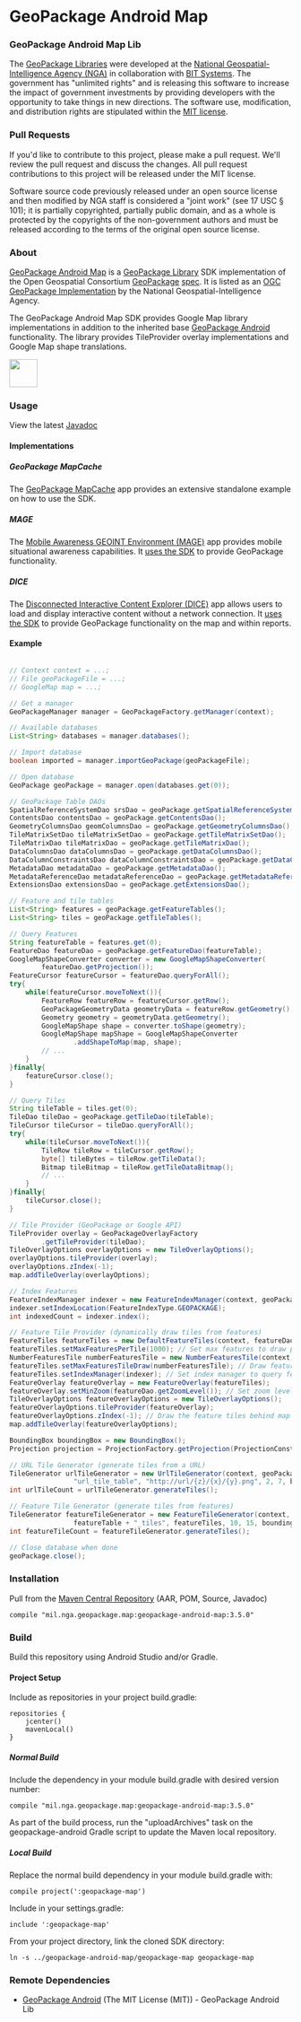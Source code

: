 # GeoPackage Android Map

### GeoPackage Android Map Lib ####

The [GeoPackage Libraries](http://ngageoint.github.io/GeoPackage/) were developed at the [National Geospatial-Intelligence Agency (NGA)](http://www.nga.mil/) in collaboration with [BIT Systems](http://www.bit-sys.com/). The government has "unlimited rights" and is releasing this software to increase the impact of government investments by providing developers with the opportunity to take things in new directions. The software use, modification, and distribution rights are stipulated within the [MIT license](http://choosealicense.com/licenses/mit/).

### Pull Requests ###
If you'd like to contribute to this project, please make a pull request. We'll review the pull request and discuss the changes. All pull request contributions to this project will be released under the MIT license.

Software source code previously released under an open source license and then modified by NGA staff is considered a "joint work" (see 17 USC § 101); it is partially copyrighted, partially public domain, and as a whole is protected by the copyrights of the non-government authors and must be released according to the terms of the original open source license.

### About ###

[GeoPackage Android Map](http://ngageoint.github.io/geopackage-android-map/) is a [GeoPackage Library](http://ngageoint.github.io/GeoPackage/) SDK implementation of the Open Geospatial Consortium [GeoPackage](http://www.geopackage.org/) [spec](http://www.geopackage.org/spec/).  It is listed as an [OGC GeoPackage Implementation](http://www.geopackage.org/#implementations_nga) by the National Geospatial-Intelligence Agency.

The GeoPackage Android Map SDK provides Google Map library implementations in addition to the inherited base [GeoPackage Android](https://github.com/ngageoint/geopackage-android/) functionality.  The library provides TileProvider overlay implementations and Google Map shape translations.

<a href='http://www.opengeospatial.org/resource/products/details/?pid=1551'>
    <img src="https://github.com/ngageoint/GeoPackage/raw/master/docs/images/ogc.gif" height=50>
</a>

### Usage ###

View the latest [Javadoc](http://ngageoint.github.io/geopackage-android-map/docs/api/)

#### Implementations ####

##### GeoPackage MapCache #####

The [GeoPackage MapCache](https://github.com/ngageoint/geopackage-mapcache-android) app provides an extensive standalone example on how to use the SDK.

##### MAGE #####

The [Mobile Awareness GEOINT Environment (MAGE)](https://github.com/ngageoint/mage-android) app provides mobile situational awareness capabilities. It [uses the SDK](https://github.com/ngageoint/mage-android/search?q=GeoPackage&type=Code) to provide GeoPackage functionality.

##### DICE #####

The [Disconnected Interactive Content Explorer (DICE)](https://github.com/ngageoint/disconnected-content-explorer-android) app allows users to load and display interactive content without a network connection. It [uses the SDK](https://github.com/ngageoint/disconnected-content-explorer-android/search?q=GeoPackage&type=Code) to provide GeoPackage functionality on the map and within reports.

#### Example ####

```java

// Context context = ...;
// File geoPackageFile = ...;
// GoogleMap map = ...;

// Get a manager
GeoPackageManager manager = GeoPackageFactory.getManager(context);

// Available databases
List<String> databases = manager.databases();

// Import database
boolean imported = manager.importGeoPackage(geoPackageFile);

// Open database
GeoPackage geoPackage = manager.open(databases.get(0));

// GeoPackage Table DAOs
SpatialReferenceSystemDao srsDao = geoPackage.getSpatialReferenceSystemDao();
ContentsDao contentsDao = geoPackage.getContentsDao();
GeometryColumnsDao geomColumnsDao = geoPackage.getGeometryColumnsDao();
TileMatrixSetDao tileMatrixSetDao = geoPackage.getTileMatrixSetDao();
TileMatrixDao tileMatrixDao = geoPackage.getTileMatrixDao();
DataColumnsDao dataColumnsDao = geoPackage.getDataColumnsDao();
DataColumnConstraintsDao dataColumnConstraintsDao = geoPackage.getDataColumnConstraintsDao();
MetadataDao metadataDao = geoPackage.getMetadataDao();
MetadataReferenceDao metadataReferenceDao = geoPackage.getMetadataReferenceDao();
ExtensionsDao extensionsDao = geoPackage.getExtensionsDao();

// Feature and tile tables
List<String> features = geoPackage.getFeatureTables();
List<String> tiles = geoPackage.getTileTables();

// Query Features
String featureTable = features.get(0);
FeatureDao featureDao = geoPackage.getFeatureDao(featureTable);
GoogleMapShapeConverter converter = new GoogleMapShapeConverter(
        featureDao.getProjection());
FeatureCursor featureCursor = featureDao.queryForAll();
try{
    while(featureCursor.moveToNext()){
        FeatureRow featureRow = featureCursor.getRow();
        GeoPackageGeometryData geometryData = featureRow.getGeometry();
        Geometry geometry = geometryData.getGeometry();
        GoogleMapShape shape = converter.toShape(geometry);
        GoogleMapShape mapShape = GoogleMapShapeConverter
                .addShapeToMap(map, shape);
        // ...
    }
}finally{
    featureCursor.close();
}

// Query Tiles
String tileTable = tiles.get(0);
TileDao tileDao = geoPackage.getTileDao(tileTable);
TileCursor tileCursor = tileDao.queryForAll();
try{
    while(tileCursor.moveToNext()){
        TileRow tileRow = tileCursor.getRow();
        byte[] tileBytes = tileRow.getTileData();
        Bitmap tileBitmap = tileRow.getTileDataBitmap();
        // ...
    }
}finally{
    tileCursor.close();
}

// Tile Provider (GeoPackage or Google API)
TileProvider overlay = GeoPackageOverlayFactory
        .getTileProvider(tileDao);
TileOverlayOptions overlayOptions = new TileOverlayOptions();
overlayOptions.tileProvider(overlay);
overlayOptions.zIndex(-1);
map.addTileOverlay(overlayOptions);

// Index Features
FeatureIndexManager indexer = new FeatureIndexManager(context, geoPackage, featureDao);
indexer.setIndexLocation(FeatureIndexType.GEOPACKAGE);
int indexedCount = indexer.index();

// Feature Tile Provider (dynamically draw tiles from features)
FeatureTiles featureTiles = new DefaultFeatureTiles(context, featureDao);
featureTiles.setMaxFeaturesPerTile(1000); // Set max features to draw per tile
NumberFeaturesTile numberFeaturesTile = new NumberFeaturesTile(context); // Custom feature tile implementation
featureTiles.setMaxFeaturesTileDraw(numberFeaturesTile); // Draw feature count tiles when max features passed
featureTiles.setIndexManager(indexer); // Set index manager to query feature indices
FeatureOverlay featureOverlay = new FeatureOverlay(featureTiles);
featureOverlay.setMinZoom(featureDao.getZoomLevel()); // Set zoom level to start showing tiles
TileOverlayOptions featureOverlayOptions = new TileOverlayOptions();
featureOverlayOptions.tileProvider(featureOverlay);
featureOverlayOptions.zIndex(-1); // Draw the feature tiles behind map markers
map.addTileOverlay(featureOverlayOptions);

BoundingBox boundingBox = new BoundingBox();
Projection projection = ProjectionFactory.getProjection(ProjectionConstants.EPSG_WORLD_GEODETIC_SYSTEM);

// URL Tile Generator (generate tiles from a URL)
TileGenerator urlTileGenerator = new UrlTileGenerator(context, geoPackage,
                "url_tile_table", "http://url/{z}/{x}/{y}.png", 2, 7, boundingBox, projection);
int urlTileCount = urlTileGenerator.generateTiles();

// Feature Tile Generator (generate tiles from features)
TileGenerator featureTileGenerator = new FeatureTileGenerator(context, geoPackage,
                featureTable + "_tiles", featureTiles, 10, 15, boundingBox, projection);
int featureTileCount = featureTileGenerator.generateTiles();

// Close database when done
geoPackage.close();

```

### Installation ###

Pull from the [Maven Central Repository](http://search.maven.org/#artifactdetails|mil.nga.geopackage.map|geopackage-android-map|3.5.0|aar) (AAR, POM, Source, Javadoc)

    compile "mil.nga.geopackage.map:geopackage-android-map:3.5.0"

### Build ###

Build this repository using Android Studio and/or Gradle.

#### Project Setup ####

Include as repositories in your project build.gradle:

    repositories {
        jcenter()
        mavenLocal()
    }

##### Normal Build #####

Include the dependency in your module build.gradle with desired version number:

    compile "mil.nga.geopackage.map:geopackage-android-map:3.5.0"

As part of the build process, run the "uploadArchives" task on the geopackage-android Gradle script to update the Maven local repository.

##### Local Build #####

Replace the normal build dependency in your module build.gradle with:

    compile project(':geopackage-map')

Include in your settings.gradle:

    include ':geopackage-map'

From your project directory, link the cloned SDK directory:

    ln -s ../geopackage-android-map/geopackage-map geopackage-map

### Remote Dependencies ###

* [GeoPackage Android](https://github.com/ngageoint/geopackage-android) (The MIT License (MIT)) - GeoPackage Android Lib

